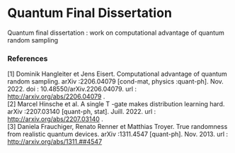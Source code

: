 
# Quantum Final Dissertation
Quantum final dissertation : work on computational advantage of quantum random sampling

### References 
[1] Dominik Hangleiter et Jens Eisert. Computational advantage of quantum random sampling. arXiv :2206.04079
[cond-mat, physics :quant-ph]. Nov. 2022. doi : 10.48550/arXiv.2206.04079. url : http://arxiv.org/abs/2206.04079 .\
[2] Marcel Hinsche et al. A single T -gate makes distribution learning hard. arXiv :2207.03140 [quant-ph, stat].
Juill. 2022. url : http://arxiv.org/abs/2207.03140 . \
[3] Daniela Frauchiger, Renato Renner et Matthias Troyer. True randomness from realistic quantum
devices. arXiv :1311.4547 [quant-ph]. Nov. 2013. url : http://arxiv.org/abs/1311.##4547 


